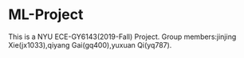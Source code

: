 # ML-Project
This is a NYU ECE-GY6143(2019-Fall) Project. Group members:jinjing Xie(jx1033),qiyang Gai(gq400),yuxuan Qi(yq787).

